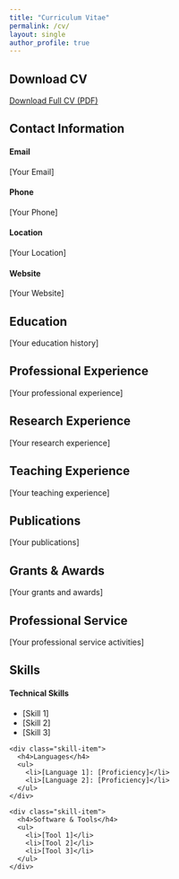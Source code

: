 ```yaml
---
title: "Curriculum Vitae"
permalink: /cv/
layout: single
author_profile: true
---
```


<div class="card">
  <h2>Download CV</h2>
  <div class="project-content">
    <a href="https://p-devianne.github.io/files/CV_Paul_Devianne.pdf" class="btn" download>Download Full CV (PDF)</a>
  </div>
</div>

<div class="card">
  <h2>Contact Information</h2>
  <div class="skills-grid">
    <div class="skill-item">
      <h4>Email</h4>
      <p>[Your Email]</p>
    </div>
    <div class="skill-item">
      <h4>Phone</h4>
      <p>[Your Phone]</p>
    </div>
    <div class="skill-item">
      <h4>Location</h4>
      <p>[Your Location]</p>
    </div>
    <div class="skill-item">
      <h4>Website</h4>
      <p>[Your Website]</p>
    </div>
  </div>
</div>

<div class="card">
  <h2>Education</h2>
  <div class="timeline">
    <div class="timeline-item">
      <div class="project-content">
        [Your education history]
      </div>
    </div>
  </div>
</div>

<div class="card">
  <h2>Professional Experience</h2>
  <div class="timeline">
    <div class="timeline-item">
      <div class="project-content">
        [Your professional experience]
      </div>
    </div>
  </div>
</div>

<div class="card">
  <h2>Research Experience</h2>
  <div class="project-content">
    [Your research experience]
  </div>
</div>

<div class="card">
  <h2>Teaching Experience</h2>
  <div class="project-content">
    [Your teaching experience]
  </div>
</div>

<div class="card">
  <h2>Publications</h2>
  <div class="publication-list">
    <div class="publication-item">
      [Your publications]
    </div>
  </div>
</div>

<div class="card">
  <h2>Grants & Awards</h2>
  <div class="publication-list">
    <div class="publication-item">
      [Your grants and awards]
    </div>
  </div>
</div>

<div class="card">
  <h2>Professional Service</h2>
  <div class="project-content">
    [Your professional service activities]
  </div>
</div>

<div class="card">
  <h2>Skills</h2>
  
  <div class="skills-grid">
    <div class="skill-item">
      <h4>Technical Skills</h4>
      <ul>
        <li>[Skill 1]</li>
        <li>[Skill 2]</li>
        <li>[Skill 3]</li>
      </ul>
    </div>
    
    <div class="skill-item">
      <h4>Languages</h4>
      <ul>
        <li>[Language 1]: [Proficiency]</li>
        <li>[Language 2]: [Proficiency]</li>
      </ul>
    </div>
    
    <div class="skill-item">
      <h4>Software & Tools</h4>
      <ul>
        <li>[Tool 1]</li>
        <li>[Tool 2]</li>
        <li>[Tool 3]</li>
      </ul>
    </div>
  </div>
</div>
